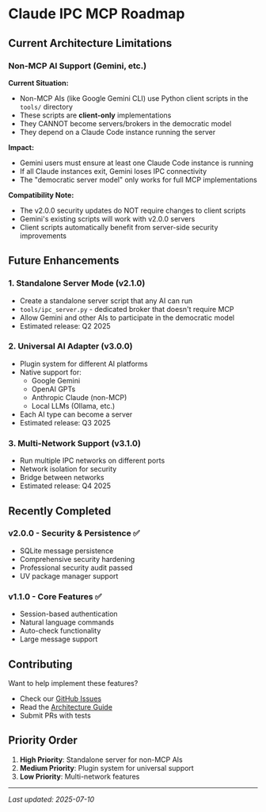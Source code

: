# Claude IPC MCP Roadmap

## Current Architecture Limitations

### Non-MCP AI Support (Gemini, etc.)

**Current Situation:**
- Non-MCP AIs (like Google Gemini CLI) use Python client scripts in the `tools/` directory
- These scripts are **client-only** implementations
- They CANNOT become servers/brokers in the democratic model
- They depend on a Claude Code instance running the server

**Impact:**
- Gemini users must ensure at least one Claude Code instance is running
- If all Claude instances exit, Gemini loses IPC connectivity
- The "democratic server model" only works for full MCP implementations

**Compatibility Note:**
- The v2.0.0 security updates do NOT require changes to client scripts
- Gemini's existing scripts will work with v2.0.0 servers
- Client scripts automatically benefit from server-side security improvements

## Future Enhancements

### 1. Standalone Server Mode (v2.1.0)
- Create a standalone server script that any AI can run
- `tools/ipc_server.py` - dedicated broker that doesn't require MCP
- Allow Gemini and other AIs to participate in the democratic model
- Estimated release: Q2 2025

### 2. Universal AI Adapter (v3.0.0)
- Plugin system for different AI platforms
- Native support for:
  - Google Gemini
  - OpenAI GPTs
  - Anthropic Claude (non-MCP)
  - Local LLMs (Ollama, etc.)
- Each AI type can become a server
- Estimated release: Q3 2025

### 3. Multi-Network Support (v3.1.0)
- Run multiple IPC networks on different ports
- Network isolation for security
- Bridge between networks
- Estimated release: Q4 2025

## Recently Completed

### v2.0.0 - Security & Persistence ✅
- SQLite message persistence
- Comprehensive security hardening
- Professional security audit passed
- UV package manager support

### v1.1.0 - Core Features ✅
- Session-based authentication
- Natural language commands
- Auto-check functionality
- Large message support

## Contributing

Want to help implement these features? 
- Check our [GitHub Issues](https://github.com/jdez427/claude-ipc-mcp/issues)
- Read the [Architecture Guide](ARCHITECTURE.md)
- Submit PRs with tests

## Priority Order

1. **High Priority**: Standalone server for non-MCP AIs
2. **Medium Priority**: Plugin system for universal support
3. **Low Priority**: Multi-network features

---

*Last updated: 2025-07-10*